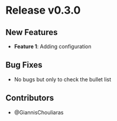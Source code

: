 # Release v0.3.0

## New Features

- **Feature 1**: Adding configuration

## Bug Fixes

- No bugs but only to check the bullet list

## Contributors

- @GiannisChouliaras
